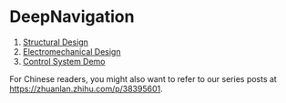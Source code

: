 # DeepNavigation

1. [Structural Design](structural.md)
1. [Electromechanical Design](electromechanical.md)
1. [Control System Demo](POCs/control_system_demo/README.md)
 
For Chinese readers, you might also want to refer to our series posts at https://zhuanlan.zhihu.com/p/38395601.
